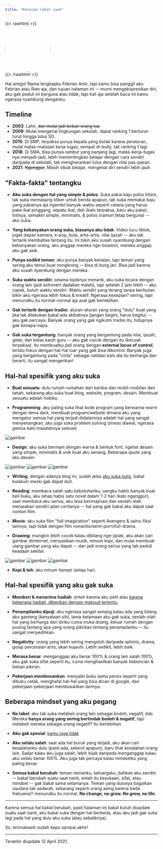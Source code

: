 ```yaml
---
title: "Kenalan lebih jauh"
---
```


{{< rawhtml >}}
<img src="../img/photo.jpg" style="display: block; width: 150px; border-radius: 50%;">
{{< /rawhtml >}}

Hai amigo! Nama lengkapku Febrian Amir, tapi kamu bisa panggil aku Febrian atau Rian aja, dan tujuan halaman ini -- murni mengekspresikan diri, aku gak peduli ini berguna atau tidak, tapi kali aja setelah baca ini kamu ngerasa nyambung denganku.

## Timeline

- **2003**: Lahir, ~~dan mulai jadi beban orang tua~~
- **2009**: Mulai mengenal lingkungan sekolah, dapat ranking 1 berturut-turut hingga lulus SD.
- **2015**: Di SMP, terpaksa punya kepala yang botak karena peraturan, mulai malas-malasan kerja tugas, sempat di-bully, tak ranking 1 lagi.
- **2018**: Di SMA, bisa punya rambut yang panjang lagi, malas-kerja-tugas nya menjadi-jadi, lebih mementingkan belajar dengan cara sendiri daripada di sekolah, tak mengherankan lulus dengan nilai pas-pasan.
- **2021**: ~~Nganggur~~, Masih sibuk belajar, mengenal diri sendiri lebih jauh.

## "Fakta-fakta" tentangku

- **Aku suka dengan hal yang simple & polos**: Suka pakai baju polos hitam, tak suka memasang stiker untuk benda apapun, tak suka memakai baju yang pakainya aja ngambil banyak waktu seperti celana yang harus pake ikat pinggang, sepatu ikat, dsb (kalo terpaksa, baru aku pake). Intinya, semakin simple, minimalis, & polos (namun tetap berguna) -- aku suka.

- **Yang kebanyakan orang suka, biasanya aku tidak**: Video lucu tiktok, joget depan kamera, k-pop, bola, artis-artis, nilai ijazah -- aku tak tertarik membahas tentang itu. Ini bikin aku susah nyambung dengan kebanyakan orang, aku anggap mereka nge-bosenin, mereka anggap aku gak asik.

- **Punya sedikit teman**: aku punya banyak kenalan, tapi teman yang sering aku temui buat nongkrong -- bisa di itung jari. Bisa jadi karena aku susah nyambung dengan mereka.

- **Suka waktu sendiri**: selama topiknya menarik, aku suka bicara dengan orang lain (jadi extrovert dadakan malah), tapi setelah 2 jam lebih -- aku capek, butuh waktu sendiri. Waktu sendiri yang tenang tanpa keributan bikin aku ngerasa lebih fokus & kreatif. Ngerasa kesepian? sering, tapi menurutku itu normal-normal aja asal gak berlebihan.

- **Gak tertarik dengan tradisi**: aturan-aturan yang orang "dulu" buat yang jika tak dilakukan bakal ada akibatnya (jangan begini, harus begitu) -- aku gak percaya. Banyak orang yang gak ngikutin tradisi itu, hidupnya gak kenapa-napa.

- **Gak suka tergantung**: banyak orang yang bergantung pada nilai, ijazah, gelar, dan belas kasih guru -- aku gak cocok dengan itu (kecuali terpaksa). Itu membuatku jadi orang dengan **external locus of control**, terlalu fokus dengan hal-hal luar yang gak bisa dikontrol. Banyak juga yang bergantung pada "cinta" sebagai validasi kalo dia itu berharga dan berarti, itu sangat mengerikan!

## Hal-hal spesifik yang aku suka

- **Buat sesuatu**: dulu rumah-rumahan dari kardus dan mobil-mobilan dari tanah, sekarang aku suka buat blog, website, program, desain. Membuat sesuatu adalah hobiku.

- **Programming**: aku paling suka lihat kode program yang berwarna-warni dengan tema dark, membuat program/website dimana aku yang mengatur semua hal yang terjadi didalamnya adalah hal yang sangat menyenangkan, aku juga suka problem solving (stress diawal, ngerasa genius kalo masalahnya selesai)

![gambar](../img/prog.png)

- **Design**: aku suka bermain dengan warna & bentuk font, ngeliat desain yang simple, minimalis & unik buat aku senang. Beberapa quote yang aku desain:

![gambar](../img/design-1.png)
![gambar](../img/design-2.png)
![gambar](../img/design-3.png)

- **Writing**: dengan adanya blog ini, sudah jelas [aku suka nulis](/kenapa-nulis/), bakal kulakuin meski gak dapat duit.

- **Reading**: membaca salah satu kebutuhanku, uangku habis banyak buat beli buku, aku lahap habis satu novel dalam 1-2 hari (kalo nganggur), saat membaca aku serius, aku bisa berimajinasi dan seolah-olah merasakan sendiri jalan ceritanya -- hal yang gak bakal aku dapat saat nonton film.

- **Movie**: aku suka film "full-imagination" seperti Avengers & sains-fiksi lainnya, tapi tidak dengan film romantis/semi-porn/full-drama.

- **Drawing**: mungkin lebih cocok kalau dibilang nge-jiplak, aku akan cari gambar diinternet, menyalakan musik, minum kopi, dan mulai membuat ulang gambar yang aku dapat -- dan jadi orang serius yang tak peduli keadaan sekitar.

![gambar](../img/drawing-1.jpg)
![gambar](../img/drawing-2.jpg)
![gambar](../img/drawing-3.jpg)

- **Kopi & teh**: aku minum hampir setiap hari.

## Hal-hal spesifik yang aku gak suka

- **Memberi & menerima hadiah**: entah karena aku pelit atau [karena beberapa hadiah, diberikan dengan maksud tertentu](/hadiah/).

- **Penampilanku dipuji**: aku ngerasa sangat senang kalau ada yang bilang aku ganteng (kenyataan sih), lama-kelamaan aku gak suka, seolah-olah hal yang berharga dari diriku cuma muka doang, keluar rumah dengan pusing tentang apa yang orang pikirkan tentang penampilanku -- itu sangat menyedihkan.

- **Negativity**: orang yang lebih sering mengeluh daripada optimis, drama, gosip perceraian artis, akan kujauhi. Lebih sedikit, lebih baik.

- **Merasa benar**: menganggap aku benar 100% & orang lain salah 100%, aku gak suka sifat seperti itu, cuma menghasilkan banyak kebencian & beban pikiran.

- **Pekerjaan membosankan**: menyalin buku sama persis seperti yang dibuku cetak, menghafal hal-hal yang bisa dicari di google, dan pekerjaan-pekerjaan membosankan lainnya.

## Beberapa mindset yang aku pegang

- **No label**: aku tak suka melabeli orang lain sebagai bodoh, negatif, dsb. Mereka **hanya orang yang sering bertindak bodoh & negatif**, tapi melabeli mereka sebagai orang negatif? itu berlebihan.

- **Aku gak spesial**: [kamu juga tidak](/spesial/)

- **Aku selalu salah**: saat ada hal buruk yang terjadi, aku akan cari kesalahanku dulu (pasti ada, sekecil apapun), baru lihat kesalahan orang lain. Sadar kalau aku juga salah, lebih bijak daripada menganggap kalau aku selalu benar 100%. Aku juga tak percaya kalau mindsetku yang paling benar.

- **Semua bakal berubah**: teman-temanku, keluargaku, bahkan aku sendiri -- bakal berubah suatu saat nanti, entah itu kesukaan, sifat, atau mindset -- gak bakal sama selamanya. Teman yang dulunya bagaikan saudara tak sedarah, sekarang seperti orang asing karena beda frekuensi? menurutku itu normal. **No change, no grow. No grow, no life**.

---

Karena semua hal bakal berubah, pasti halaman ini bakal butuh diupdate suatu saat nanti, aku bakal suka dengan hal berbeda, atau aku jadi gak suka lagi pada hal yang dulu aku suka (atau sebaliknya).

So, terimakasih sudah kepo sampai akhir!

---

Terakhir diupdate 12 April 2021.